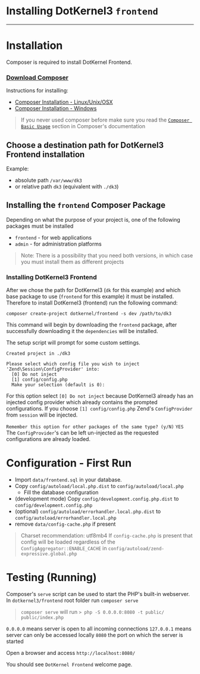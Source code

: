 # Installing DotKernel3 `frontend`
---

# Installation

Composer is required to install DotKernel Frontend. 

### [Download Composer](https://getcomposer.org)

Instructions for installing:
* [Composer Installation -  Linux/Unix/OSX](https://getcomposer.org/doc/00-intro.md#installation-linux-unix-osx)
* [Composer Installation - Windows](https://getcomposer.org/doc/00-intro.md#installation-windows)

> If you never used composer before make sure you read the [`Composer Basic Usage`](https://getcomposer.org/doc/01-basic-usage.md) section in Composer's documentation

## Choose a destination path for DotKernel3 Frontend installation
Example:
* absolute path `/var/www/dk3`
* or relative path `dk3` (equivalent with `./dk3`)

## Installing the `frontend` Composer Package

Depending on what the purpose of your project is, one of the following packages must be installed
 * `frontend` - for web applications
 * `admin` - for administration platforms 
 
> Note: There is a possibility that you need both versions, in which case you must install them as different projects

### Installing DotKernel3 Frontend

After we chose the path for DotKernel3 (`dk` for this example) and which base package to use (`frontend` for this example) it must be installed. Therefore to install DotKernel3 (frontend) run the following command:

`composer create-project dotkernel/frontend -s dev /path/to/dk3`

This command will begin by downloading the `frontend` package, after successfully downloading it the `dependencies` will be installed.

The setup script will prompt for some custom settings.

```shell
Created project in ./dk3

Please select which config file you wish to inject 'Zend\Session\ConfigProvider' into:
  [0] Do not inject
  [1] config/config.php
  Make your selection (default is 0):
```

For this option select `[0] Do not inject` because DotKernel3 already has an injected config provider which already contains the prompted configurations.
If you choose `[1] config/config.php` Zend's `ConfigProvider` from `session` will be injected.

`Remember this option for other packages of the same type? (y/N)`
`YES`
The `ConfigProvider`'s can be left un-injected as the requested configurations are already loaded.


# Configuration - First Run

* Import `data/frontend.sql` in your database.
* Copy `config/autoload/local.php.dist` to `config/autoload/local.php`
  * Fill the database configuration
* (development mode) Copy `config/development.config.php.dist` to `config/development.config.php`
* (optional) `config/autoload/errorhandler.local.php.dist` to `config/autoload/errorhandler.local.php`
* remove `data/config-cache.php` if present
> Charset recommendation: utf8mb4
> If `config-cache.php` is present that config will be loaded regardless of the `ConfigAggregator::ENABLE_CACHE` in `config/autoload/zend-expressive.global.php`

# Testing (Running)

Composer's `serve` script can be used to start the PHP's built-in webserver.
In `dotkernel3/frontend` root folder run `composer serve`

> `composer serve` will run `> php -S 0.0.0.0:8080 -t public/ public/index.php`

`0.0.0.0` means server is open to all incoming connections
`127.0.0.1` means server can only be accessed locally 
`8080` the port on which the server is started

Open a browser and access `http://localhost:8080/`

You should see `DotKernel Frontend` welcome page.
